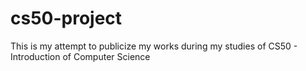# cs50-project
This is my attempt to publicize my works during my studies of CS50 - Introduction of Computer Science
